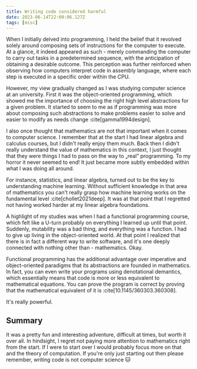 ```yaml
---
title: Writing code considered harmful
date: 2023-06-14T22:09:06.127Z
tags: [misc]
---
```


When I initially delved into programming, I held the belief that it revolved solely around composing sets of instructions for the computer to execute. At a glance, it indeed appeared as such - merely commanding the computer to carry out tasks in a predetermined sequence, with the anticipation of obtaining a desirable outcome. This perception was further reinforced when observing how computers interpret code in assembly language, where each step is executed in a specific order within the CPU.

However, my view gradually changed as I was studying computer science at an university. First it was the object-oriented programming, which showed me the importance of choosing the right high level abstractions for a given problem. It started to seem to me as if programming was more about composing such abstractions to make problems easier to solve and easier to modify as needs change :cite[gamma1994design].

I also once thought that mathematics are not that important when it comes to computer science. I remember that at the start I had linear algebra and calculus courses, but I didn't really enjoy them much. Back then I didn't really understand the value of mathematics in this context, I just thought that they were things I had to pass on the way to „real” programming. To my horror it never seemed to end! It just became more subtly embedded within what I was doing all around.

For instance, statistics, and linear algebra, turned out to be the key to understanding machine learning. Without sufficient knowledge in that area of mathematics you can't really grasp how machine learning works on the fundamental level :cite[chollet2021deep]. It was at that point that I regretted not having worked harder at my linear algebra foundations.

A highlight of my studies was when I had a functional programming course, which felt like a U-turn probably on everything I learned up until that point. Suddenly, mutability was a bad thing, and everything was a function. I had to give up living in the object-oriented world. At that point I realized that there is in fact a different way to write software, and it's one deeply connected with nothing other than - mathematics. Okay.

Functional programming has the additional advantage over imperative and object-oriented paradigms that its abstractions are founded in mathematics. In fact, you can even write your programs using denotational demantics, which essentially means that code is more or less equivalent to mathematical equations. You can prove the program is correct by proving that the mathematical equivalent of it is :cite[10.1145/360303.360308].

It's really powerful.

## Summary

It was a pretty fun and interesting adventure, difficult at times, but worth it over all. In hindsight, I regret not paying more attention to mathematics right from the start. If I were to start over I would probably focus more on that and the theory of computation. If you're only just starting out then please remember, writing code is not computer science :cat:
